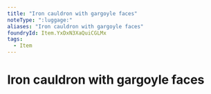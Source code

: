 ```yaml
---
title: "Iron cauldron with gargoyle faces"
noteType: ":luggage:"
aliases: "Iron cauldron with gargoyle faces"
foundryId: Item.YxDxN3XaQuiCGLMx
tags:
  - Item
---
```


# Iron cauldron with gargoyle faces
